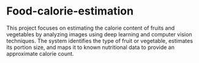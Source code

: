 # Food-calorie-estimation
This project focuses on estimating the calorie content of fruits and vegetables by analyzing images using deep learning and computer vision techniques. The system identifies the type of fruit or vegetable, estimates its portion size, and maps it to known nutritional data to provide an approximate calorie count.
